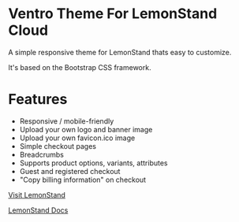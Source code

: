 Ventro Theme For LemonStand Cloud
=================

A simple responsive theme for LemonStand thats easy to customize.

It's based on the Bootstrap CSS framework.

# Features

* Responsive / mobile-friendly
* Upload your own logo and banner image
* Upload your own favicon.ico image
* Simple checkout pages
* Breadcrumbs
* Supports product options, variants, attributes
* Guest and registered checkout
* "Copy billing information" on checkout

[Visit LemonStand](www.lemonstand.com)

[LemonStand Docs](docs.lemonstand.com)
